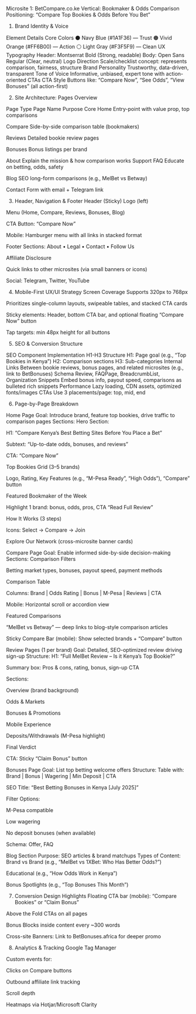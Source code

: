 Microsite 1: BetCompare.co.ke
Vertical: Bookmaker & Odds Comparison
Positioning: “Compare Top Bookies & Odds Before You Bet”

1. Brand Identity & Voice

Element
Details
Core Colors
⚫ Navy Blue (#1A1F36) — Trust
🟠 Vivid Orange (#FF6B00) — Action
⚪ Light Gray (#F3F5F9) — Clean UX
Typography
Header: Montserrat Bold (Strong, readable)
Body: Open Sans Regular (Clear, neutral)
Logo Direction
Scale/checklist concept: represents comparison, fairness, structure
Brand Personality
Trustworthy, data-driven, transparent
Tone of Voice
Informative, unbiased, expert tone with action-oriented CTAs
CTA Style
Buttons like: “Compare Now”, “See Odds”, “View Bonuses” (all action-first)


2. Site Architecture: Pages Overview

Page Type
Page Name
Purpose
Core
Home
Entry-point with value prop, top comparisons


Compare
Side-by-side comparison table (bookmakers)


Reviews
Detailed bookie review pages


Bonuses
Bonus listings per brand


About
Explain the mission & how comparison works
Support
FAQ
Educate on betting, odds, safety


Blog
SEO long-form comparisons (e.g., MelBet vs Betway)


Contact
Form with email + Telegram link



3. Header, Navigation & Footer
Header (Sticky)
Logo (left)


Menu (Home, Compare, Reviews, Bonuses, Blog)


CTA Button: “Compare Now”


Mobile: Hamburger menu with all links in stacked format


Footer
Sections: About • Legal • Contact • Follow Us


Affiliate Disclosure


Quick links to other microsites (via small banners or icons)


Social: Telegram, Twitter, YouTube



4. Mobile-First UX/UI Strategy
Screen Coverage
Supports 320px to 768px


Prioritizes single-column layouts, swipeable tables, and stacked CTA cards


Sticky elements: Header, bottom CTA bar, and optional floating “Compare Now” button


Tap targets: min 48px height for all buttons



5. SEO & Conversion Structure

SEO Component
Implementation
H1-H3 Structure
H1: Page goal (e.g., “Top Bookies in Kenya”)
H2: Comparison sections
H3: Sub-categories
Internal Links
Between bookie reviews, bonus pages, and related microsites (e.g., link to BetBonuses)
Schema
Review, FAQPage, BreadcrumbList, Organization
Snippets
Embed bonus info, payout speed, comparisons as bulleted rich snippets
Performance
Lazy loading, CDN assets, optimized fonts/images
CTAs
Use 3 placements/page: top, mid, end


6. Page-by-Page Breakdown

Home Page
Goal: Introduce brand, feature top bookies, drive traffic to comparison pages
Sections:
Hero Section:


H1: “Compare Kenya’s Best Betting Sites Before You Place a Bet”


Subtext: “Up-to-date odds, bonuses, and reviews”


CTA: “Compare Now”


Top Bookies Grid (3–5 brands)


Logo, Rating, Key Features (e.g., “M-Pesa Ready”, “High Odds”), “Compare” button


Featured Bookmaker of the Week


Highlight 1 brand: bonus, odds, pros, CTA “Read Full Review”


How It Works (3 steps)


Icons: Select → Compare → Join


Explore Our Network (cross-microsite banner cards)



Compare Page
Goal: Enable informed side-by-side decision-making
Sections:
Comparison Filters


Betting market types, bonuses, payout speed, payment methods


Comparison Table


Columns: Brand | Odds Rating | Bonus | M-Pesa | Reviews | CTA


Mobile: Horizontal scroll or accordion view


Featured Comparisons


“MelBet vs Betway” — deep links to blog-style comparison articles


Sticky Compare Bar (mobile): Show selected brands + “Compare” button



Review Pages (1 per brand)
Goal: Detailed, SEO-optimized review driving sign-up
Structure:
H1: “Full MelBet Review – Is it Kenya’s Top Bookie?”


Summary box: Pros & cons, rating, bonus, sign-up CTA


Sections:


Overview (brand background)


Odds & Markets


Bonuses & Promotions


Mobile Experience


Deposits/Withdrawals (M-Pesa highlight)


Final Verdict


CTA: Sticky “Claim Bonus” button

Bonuses Page
Goal: List top betting welcome offers
Structure:
Table with: Brand | Bonus | Wagering | Min Deposit | CTA


SEO Title: “Best Betting Bonuses in Kenya [July 2025]”


Filter Options:


M-Pesa compatible


Low wagering


No deposit bonuses (when available)


Schema: Offer, FAQ

Blog Section
Purpose: SEO articles & brand matchups
Types of Content:
Brand vs Brand (e.g., “MelBet vs 1XBet: Who Has Better Odds?”)


Educational (e.g., “How Odds Work in Kenya”)


Bonus Spotlights (e.g., “Top Bonuses This Month”)



7. Conversion Design Highlights
Floating CTA bar (mobile): “Compare Bookies” or “Claim Bonus”


Above the Fold CTAs on all pages


Bonus Blocks inside content every ~300 words


Cross-site Banners: Link to BetBonuses.africa for deeper promo



8. Analytics & Tracking
Google Tag Manager


Custom events for:


Clicks on Compare buttons


Outbound affiliate link tracking


Scroll depth


Heatmaps via Hotjar/Microsoft Clarity
